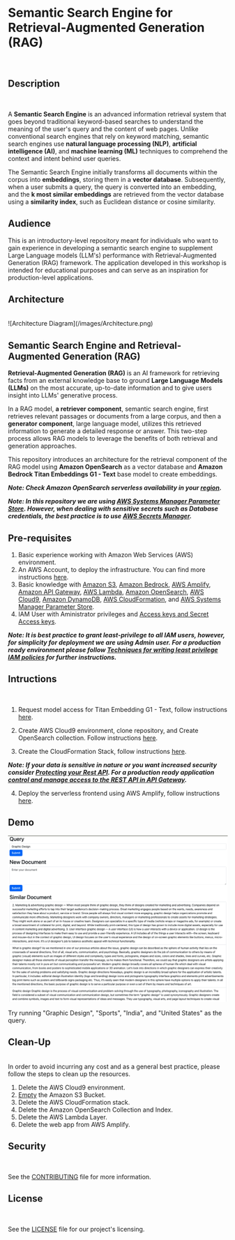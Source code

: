 # Semantic Search Engine for Retrieval-Augmented Generation (RAG)
</br>

## Description
</br>

A **Semantic Search Engine** is an advanced information retrieval system that goes beyond traditional keyword-based searches to understand the meaning of the user's query and the content of web pages. Unlike conventional search engines that rely on keyword matching, semantic search engines use **natural language processing (NLP)**, **artificial intelligence (AI)**, and **machine learning (ML)** techniques to comprehend the context and intent behind user queries.

The Semantic Search Engine initially transforms all documents within the corpus into **embeddings**, storing them in a **vector database**. Subsequently, when a user submits a query, the query is converted into an embedding, and the **k most similar embeddings** are retrieved from the vector database using a **similarity index**, such as Euclidean distance or cosine similarity.

## Audience

This is an introductory-level repository meant for individuals who want to gain experience in developing a semantic search engine to supplement Large Language models (LLM's) performance with Retrieval-Augmented Generation (RAG) framework. The application developed in this workshop is intended for educational purposes and can serve as an inspiration for production-level applications.

## Architecture
</br>
![Architecture Diagram](/images/Architecture.png)

## Semantic Search Engine and Retrieval-Augmented Generation (RAG)

**Retrieval-Augmented Generation (RAG)** is an AI framework for retrieving facts from an external knowledge base to ground **Large Language Models (LLMs)** on the most accurate, up-to-date information and to give users insight into LLMs' generative process.

In a RAG model, **a retriever component**, semantic search engine, first retrieves relevant passages or documents from a large corpus, and then a **generator component**, large language model, utilizes this retrieved information to generate a detailed response or answer. This two-step process allows RAG models to leverage the benefits of both retrieval and generation approaches.

This repository introduces an architecture for the retrieval component of the RAG model using **Amazon OpenSearch** as a vector database and **Amazon Bedrock Titan Embeddings G1 - Text** base model to create embeddings.

***Note: Check Amazon OpenSearch serverless availability in your [region](https://aws.amazon.com/about-aws/whats-new/2023/01/amazon-opensearch-serverless-available/).***

***Note: In this repository we are using [AWS Systems Manager Parameter Store](https://docs.aws.amazon.com/systems-manager/latest/userguide/systems-manager-parameter-store.html). However, when dealing with sensitive secrets such as Database credentials, the best practice is to use [AWS Secrets Manager](https://aws.amazon.com/secrets-manager/).***

## Pre-requisites

1. Basic experience working with Amazon Web Services (AWS) environment.
2. An AWS Account, to deploy the infrastructure. You can find more instructions [here](https://aws.amazon.com/free/).
3. Basic knowledge with [Amazon S3](https://aws.amazon.com/s3/), [Amazon Bedrock](https://aws.amazon.com/bedrock/), [AWS Amplify](https://aws.amazon.com/amplify/), [Amazon API Gateway](https://aws.amazon.com/api-gateway/), [AWS Lambda](https://aws.amazon.com/pm/lambda/), [Amazon OpenSearch](https://aws.amazon.com/opensearch-service/), [AWS Cloud9](https://aws.amazon.com/pm/cloud9/), [Amazon DynamoDB](https://aws.amazon.com/pm/dynamodb), [AWS CloudFormation](https://aws.amazon.com/cloudformation/), and [AWS Systems Manager Parameter Store](https://docs.aws.amazon.com/systems-manager/latest/userguide/systems-manager-parameter-store.html).
4. IAM User with Aministrator privileges and [Access keys and Secret Access keys](https://docs.aws.amazon.com/IAM/latest/UserGuide/id_credentials_access-keys.html#Using_CreateAccessKey_CLIAPI). 

***Note: It is best practice to grant least-privilege to all IAM users, however, for simplicity for deployment we are using Admin user. For a production ready environment please follow [Techniques for writing least privilege IAM policies](https://aws.amazon.com/blogs/security/techniques-for-writing-least-privilege-iam-policies/) for further instructions.***

## Intructions
</br>

1. Request model access for Titan Embedding G1 - Text, follow instructions [here](https://docs.aws.amazon.com/bedrock/latest/userguide/model-access.html). 

2. Create AWS Cloud9 environment, clone repository, and Create OpenSearch collection. Follow instructions [here](/scripts/README.md).

3. Create the CloudFormation Stack, follow instructions [here](/cfn_stack/README.md).

***Note: If your data is sensitive in nature or you want increased security consider [Protecting your Rest API](https://docs.aws.amazon.com/apigateway/latest/developerguide/rest-api-protect.html). For a production ready application [control and manage access to the REST API in API Gateway](https://docs.aws.amazon.com/apigateway/latest/developerguide/apigateway-control-access-to-api.html).***

4. Deploy the serverless frontend using AWS Amplify, follow instructions [here](/frontend/README.md).

## Demo

![Demo](/images/demo.png)

Try running "Graphic Design", "Sports", "India", and "United States" as the query.

## Clean-Up
</br>
In order to avoid incurring any cost and as a general best practice, please follow the steps to clean up the resources.

1. Delete the AWS Cloud9 environment. 
2. [Empty](https://docs.aws.amazon.com/AmazonS3/latest/userguide/empty-bucket.html) the Amazon S3 Bucket.
3. Delete the AWS CloudFormation stack.
4. Delete the Amazon OpenSearch Collection and Index.
5. Delete the AWS Lambda Layer. 
6. Delete the web app from AWS Amplify.

## Security
</br>

See the [CONTRIBUTING](CONTRIBUTING.md) file for more information.

## License
</br>

See the [LICENSE](LICENSE) file for our project's licensing.
